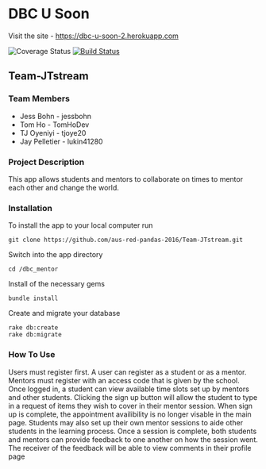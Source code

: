 # DBC U Soon 

Visit the site - https://dbc-u-soon-2.herokuapp.com

![Coverage Status](http://img.shields.io/coveralls/haml/haml.svg)
[![Build Status](https://travis-ci.org/aus-red-pandas-2016/Team-JTstream.svg?branch=master)](https://travis-ci.org/aus-red-pandas-2016/Team-JTstream)

## Team-JTstream

### Team Members

- Jess Bohn - jessbohn
- Tom Ho - TomHoDev
- TJ Oyeniyi - tjoye20
- Jay Pelletier - lukin41280

### Project Description

This app allows students and mentors to collaborate on times to mentor each other and change the world.  

### Installation 
To install the app to your local computer run

    git clone https://github.com/aus-red-pandas-2016/Team-JTstream.git
Switch into the app directory

    cd /dbc_mentor
Install of the necessary gems

    bundle install
Create and migrate your database

    rake db:create
    rake db:migrate

### How To Use

Users must register first.  A user can register as a student or as a mentor.  Mentors must register with an access code that is given by the school.  Once logged in, a student can view available time slots set up by mentors and other students.  Clicking the sign up button will allow the student to type in a request of items they wish to cover in their mentor session.  When sign up is complete, the appointment availibility is no longer visable in the main page.  Students may also set up their own mentor sessions to aide other students in the learning process.  Once a session is complete, both students and mentors can provide feedback to one another on how the session went.  The receiver of the feedback will be able to view comments in their profile page
